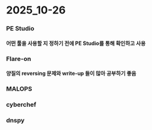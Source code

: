 2025_10-26
==========

### PE Studio 
#### 어떤 툴을 사용할 지 정하기 전에 PE Studio를 통해 확인하고 사용
### Flare-on
#### 양질의 reversing 문제와 write-up 들이 많아 공부하기 좋음
### MALOPS
### cyberchef
### dnspy


